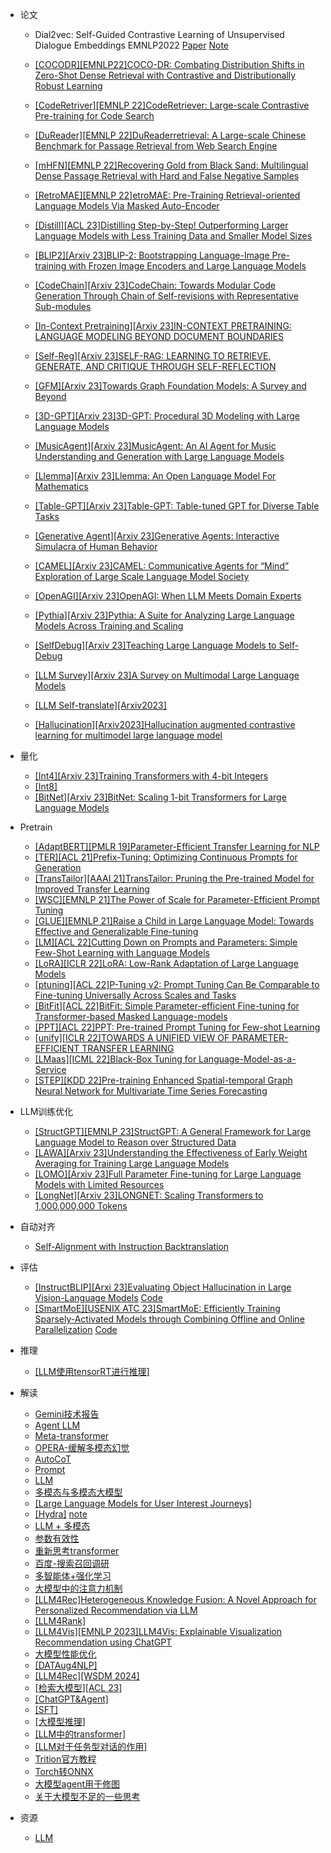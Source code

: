 - 论文
  - Dial2vec: Self-Guided Contrastive Learning of Unsupervised Dialogue Embeddings EMNLP2022 [Paper](https://arxiv.org/abs/2210.15332v1) [Note](https://juejin.cn/post/7184244058171113509)
  - [[COCODR][EMNLP22]COCO-DR: Combating Distribution Shifts in Zero-Shot Dense Retrieval with Contrastive and Distributionally Robust Learning](https://arxiv.org/abs/2210.15212)
  - [[CodeRetriver][EMNLP 22]CodeRetriever: Large-scale Contrastive Pre-training for Code Search](https://arxiv.org/abs/2201.10866)
  - [[DuReader][EMNLP 22]DuReaderretrieval: A Large-scale Chinese Benchmark for Passage Retrieval from Web Search Engine](https://arxiv.org/abs/2203.10232)
  - [[mHFN][EMNLP 22]Recovering Gold from Black Sand: Multilingual Dense Passage Retrieval with Hard and False Negative Samples](https://aclanthology.org/2022.emnlp-main.730.pdf)
  - [[RetroMAE][EMNLP 22]etroMAE: Pre-Training Retrieval-oriented Language Models Via Masked Auto-Encoder](https://arxiv.org/abs/2205.12035)

  - [[Distill][ACL 23]Distilling Step-by-Step! Outperforming Larger Language Models with Less Training Data and Smaller Model Sizes](https://arxiv.org/abs/2305.02301)
  - [[BLIP2][Arxiv 23]BLIP-2: Bootstrapping Language-Image Pre-training with Frozen Image Encoders and Large Language Models](https://arxiv.org/abs/2301.12597)
  - [[CodeChain][Arxiv 23]CodeChain: Towards Modular Code Generation Through Chain of Self-revisions with Representative Sub-modules](https://arxiv.org/pdf/2310.08992.pdf)
  - [[In-Context Pretraining][Arxiv 23]IN-CONTEXT PRETRAINING: LANGUAGE MODELING BEYOND DOCUMENT BOUNDARIES](https://arxiv.org/pdf/2310.10638.pdf)
  - [[Self-Reg][Arxiv 23]SELF-RAG: LEARNING TO RETRIEVE, GENERATE, AND CRITIQUE THROUGH SELF-REFLECTION](https://arxiv.org/pdf/2310.11511.pdf)
  - [[GFM][Arxiv 23]Towards Graph Foundation Models: A Survey and Beyond](https://arxiv.org/pdf/2310.11829.pdf)
  - [[3D-GPT][Arxiv 23]3D-GPT: Procedural 3D Modeling with Large Language Models](https://arxiv.org/pdf/2310.12945.pdf)
  - [[MusicAgent][Arxiv 23]MusicAgent: An AI Agent for Music Understanding and Generation with Large Language Models](https://arxiv.org/pdf/2310.11954.pdf)
  - [[Llemma][Arxiv 23]Llemma: An Open Language Model For Mathematics](https://arxiv.org/pdf/2310.10631.pdf)
  - [[Table-GPT][Arxiv 23]Table-GPT: Table-tuned GPT for Diverse Table Tasks](https://arxiv.org/pdf/2310.09263.pdf)
 
  - [[Generative Agent][Arxiv 23]Generative Agents: Interactive Simulacra of Human Behavior](https://arxiv.org/abs/2304.03442)
  - [[CAMEL][Arxiv 23]CAMEL: Communicative Agents for “Mind” Exploration of Large Scale Language Model Society](https://arxiv.org/abs/2303.17760)
  - [[OpenAGI][Arxiv 23]OpenAGI: When LLM Meets Domain Experts](https://arxiv.org/abs/2304.04370)
  - [[Pythia][Arxiv 23]Pythia: A Suite for Analyzing Large Language Models Across Training and Scaling](https://arxiv.org/abs/2304.01373)
  - [[SelfDebug][Arxiv 23]Teaching Large Language Models to Self-Debug](https://arxiv.org/abs/2304.05128)
  - [[LLM Survey][Arxiv 23]A Survey on Multimodal Large Language Models](https://arxiv.org/abs/2306.13549)
  - [[LLM Self-translate][Arxiv2023]](https://mp.weixin.qq.com/s/KDL61ArerCFEirN53_b5UQ)
  - [[Hallucination][Arxiv2023]Hallucination augmented contrastive learning for multimodel large language model](https://arxiv.org/pdf/2312.06968.pdf)

- 量化
  - [[Int4][Arxiv 23]Training Transformers with 4-bit Integers](https://arxiv.org/pdf/2306.11987.pdf)
  - [[Int8]](https://mp.weixin.qq.com/s/_JirS9knfTlta0qOzo3i6A)
  - [[BitNet][Arxiv 23]BitNet: Scaling 1-bit Transformers for Large Language Models](https://arxiv.org/pdf/2310.11453.pdf)
    
- Pretrain
  - [[AdaptBERT][PMLR 19]Parameter-Efficient Transfer Learning for NLP](https://arxiv.org/abs/1902.00751)
  - [[TER][ACL 21]Prefix-Tuning: Optimizing Continuous Prompts for Generation](https://arxiv.org/abs/2101.00190)
  - [[TransTailor][AAAI 21]TransTailor: Pruning the Pre-trained Model for Improved Transfer Learning](https://arxiv.org/abs/2103.01542)
  - [[WSC][EMNLP 21]The Power of Scale for Parameter-Efficient Prompt Tuning](https://arxiv.org/abs/2104.08691)
  - [[GLUE][EMNLP 21]Raise a Child in Large Language Model: Towards Effective and Generalizable Fine-tuning](https://arxiv.org/abs/2109.05687)
  - [[LM][ACL 22]Cutting Down on Prompts and Parameters: Simple Few-Shot Learning with Language Models](https://arxiv.org/abs/2106.13353)
  - [[LoRA][ICLR 22]LoRA: Low-Rank Adaptation of Large Language Models](https://arxiv.org/abs/2106.09685)
  - [[ptuning][ACL 22]P-Tuning v2: Prompt Tuning Can Be Comparable to Fine-tuning Universally Across Scales and Tasks](https://arxiv.org/abs/2110.07602)
  - [[BitFit][ACL 22]BitFit: Simple Parameter-efficient Fine-tuning for Transformer-based Masked Language-models](https://arxiv.org/abs/2106.10199)
  - [[PPT][ACL 22]PPT: Pre-trained Prompt Tuning for Few-shot Learning](https://arxiv.org/abs/2109.04332)
  - [[unify][ICLR 22]TOWARDS A UNIFIED VIEW OF PARAMETER-EFFICIENT TRANSFER LEARNING](https://arxiv.org/abs/2110.04366)
  - [[LMaas][ICML 22]Black-Box Tuning for Language-Model-as-a-Service](https://arxiv.org/abs/2201.03514)
  - [[STEP][KDD 22]Pre-training Enhanced Spatial-temporal Graph Neural Network for Multivariate Time Series Forecasting](https://arxiv.org/abs/2206.09113)
  
- LLM训练优化
    - [[StructGPT][EMNLP 23]StructGPT: A General Framework for Large Language Model to Reason over Structured Data](https://arxiv.org/pdf/2305.09645.pdf)   
    - [[LAWA][Arxiv 23]Understanding the Effectiveness of Early Weight Averaging for Training Large Language Models](https://arxiv.org/pdf/2306.03241.pdf)
    - [[LOMO][Arxiv 23]Full Parameter Fine-tuning for Large Language Models with Limited Resources](https://arxiv.org/abs/2306.09782)
    - [[LongNet][Arxiv 23]LONGNET: Scaling Transformers to 1,000,000,000 Tokens](https://arxiv.org/pdf/2307.02486.pdf)
    

 - 自动对齐
   - [Self-Alignment with Instruction Backtranslation](https://arxiv.org/pdf/2308.06259.pdf)

 - 评估
     - [[InstructBLIP][Arxi 23]Evaluating Object Hallucination in Large Vision-Language Models](https://arxiv.org/abs/2305.10355) [Code](https://github.com/RUCAIBox/POPE)
     - [[SmartMoE][USENIX ATC 23]SmartMoE: Efficiently Training Sparsely-Activated Models through Combining Offline and Online Parallelization](https://www.usenix.org/system/files/atc23-zhai.pdf) [Code](https://github.com/zms1999/SmartMoE)

 - 推理
     - [[LLM使用tensorRT进行推理]](https://mp.weixin.qq.com/s/Sv1B1WbjgeL4mlehsyfLFg)
      
 - 解读
   - [Gemini技术报告](https://mp.weixin.qq.com/s/6KS7RU9entSYCyRvt4t1qg)
   - [Agent LLM](https://mp.weixin.qq.com/s/2olFrmH97lJcYRHggu7Vcg)
   - [Meta-transformer](https://mp.weixin.qq.com/s/gehtisu2K5GaQnJ86Cd5Mg)
   - [OPERA-缓解多模态幻觉](https://mp.weixin.qq.com/s/SOnP9quuRXKOB-qImIYLGg)
   - [AutoCoT](https://mp.weixin.qq.com/s/9hnjmV-A8SE3_EzQeg85xA)
   - [Prompt](https://mp.weixin.qq.com/s/g1NKoqUhrtwgstDM0GoGxA)
   - [LLM](https://mp.weixin.qq.com/s/nxbNueiW6TEdjsQItmnO9A)
   - [多模态与多模态大模型](https://mp.weixin.qq.com/s/2-dYVXZ--OtrYABOxIeStA)
   - [[Large Language Models for User Interest Journeys]](https://mp.weixin.qq.com/s/WLGAhLq61FxMTWKCpSJ0yg)
   - [[Hydra]](https://github.com/extremebird/Hydra) [note](https://mp.weixin.qq.com/s/xYSU3An7m7pHwwFOuJMFyg)
   - [LLM + 多模态](https://mp.weixin.qq.com/s/Q8SITBzTxlrFDkUleVZHiw)
   - [参数有效性](https://mp.weixin.qq.com/s/sOPxL_Lq4lg3tbIsmEoMuw)
   - [重新思考transformer](https://mp.weixin.qq.com/s/UzxkuZOMWPPFJCgbk9TGwg)
   - [百度-搜索召回调研](https://mp.weixin.qq.com/s/W2FA4VRX8oG8dUn6z8IQ2Q)
   - [多智能体+强化学习](https://mp.weixin.qq.com/s/C_bNa42FdR5xLRcbSLXSCg)
   - [大模型中的注意力机制](https://mp.weixin.qq.com/s/ioVRA1Y4R9a4Zu1tLKdUSA)
   - [[LLM4Rec]Heterogeneous Knowledge Fusion: A Novel Approach for Personalized Recommendation via LLM](https://mp.weixin.qq.com/s/xODzKgqYhAQ-jFGT7NwaNA)
   - [[LLM4Rank]](https://mp.weixin.qq.com/s/Tc2_NT0VzWvUOFcE18ssZw)
   - [[LLM4Vis][EMNLP 2023]LLM4Vis: Explainable Visualization Recommendation using ChatGPT](https://mp.weixin.qq.com/s/sBYFF1hgDCfbmwbU17q_9Q)
   - [大模型性能优化](https://mp.weixin.qq.com/s/2nuKyb1d1L6ISTTSteUuyA)
   - [[DATAug4NLP]](https://mp.weixin.qq.com/s/qB0ZyU391-JpsN-2FsXd2g)
   - [[LLM4Rec][WSDM 2024]](https://mp.weixin.qq.com/s/SbmkaAOvE9ucCIKEYx5JsQ)
   - [[检索大模型][ACL 23]](https://mp.weixin.qq.com/s/33a0D1MLiC5bvte0KUOXfA)
   - [[ChatGPT&Agent]](https://mp.weixin.qq.com/s/gxHAPmzd2yzJE6ih4cHijw)
   - [[SFT]](https://mp.weixin.qq.com/s/3RIBzuVlK0qHbO_Q04s-cw)
   - [[大模型推理]](https://mp.weixin.qq.com/s/vRpRmHXGjHjgsr20ktTh5A)
   - [[LLM中的transformer]](https://mp.weixin.qq.com/s/0FWCtXObchkmDXdxdtOsLg)
   - [[LLM对于任务型对话的作用]](https://mp.weixin.qq.com/s/kkWrEM9moH0DCraXBY4QHA)
   - [Trition官方教程](https://mp.weixin.qq.com/s/ejUcPBZwlY1rgH9DOAMgvg)
   - [Torch转ONNX](https://mp.weixin.qq.com/s/FKWDKk-YuWJU1GbRFg4HBw)
   - [大模型agent用于修图](https://mp.weixin.qq.com/s/i5Lh9SW9RWASM69fI-c7-w)
   - [关于大模型不足的一些思考](https://mp.weixin.qq.com/s/XyA0tPWQm55toodDYMGGEg) 
 - 资源
   - [LLM](http://yqli.tech/page/aigc_llm.html)

